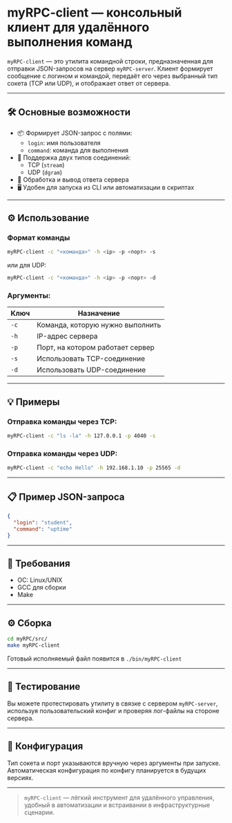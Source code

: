 # myRPC-client — консольный клиент для удалённого выполнения команд

`myRPC-client` — это утилита командной строки, предназначенная для отправки JSON-запросов на сервер `myRPC-server`. Клиент формирует сообщение с логином и командой, передаёт его через выбранный тип сокета (TCP или UDP), и отображает ответ от сервера.

---

## 🛠 Основные возможности

- 📦 Формирует JSON-запрос с полями:
  - `login`: имя пользователя
  - `command`: команда для выполнения
- 📡 Поддержка двух типов соединений:
  - TCP (`stream`)
  - UDP (`dgram`)
- 🧾 Обработка и вывод ответа сервера
- 🖥 Удобен для запуска из CLI или автоматизации в скриптах

---

## ⚙️ Использование

### Формат команды

```bash
myRPC-client -c "<команда>" -h <ip> -p <порт> -s
```

или для UDP:

```bash
myRPC-client -c "<команда>" -h <ip> -p <порт> -d
```

### Аргументы:

| Ключ     | Назначение                       |
|----------|----------------------------------|
| `-c`     | Команда, которую нужно выполнить |
| `-h`     | IP-адрес сервера                 |
| `-p`     | Порт, на котором работает сервер |
| `-s`     | Использовать TCP-соединение      |
| `-d`     | Использовать UDP-соединение      |

---

## 💡 Примеры

### Отправка команды через TCP:

```bash
myRPC-client -c "ls -la" -h 127.0.0.1 -p 4040 -s
```

### Отправка команды через UDP:

```bash
myRPC-client -c "echo Hello" -h 192.168.1.10 -p 25565 -d
```

---

## 📋 Пример JSON-запроса

```json
{
  "login": "student",
  "command": "uptime"
}
```

---

## 🔧 Требования

- ОС: Linux/UNIX
- GCC для сборки
- Make

---

## ⚙️ Сборка

```bash
cd myRPC/src/
make myRPC-client
```

Готовый исполняемый файл появится в `./bin/myRPC-client`

---

## 🧪 Тестирование

Вы можете протестировать утилиту в связке с сервером `myRPC-server`, используя пользовательский конфиг и проверяя лог-файлы на стороне сервера.

---

## 📁 Конфигурация

Тип сокета и порт указываются вручную через аргументы при запуске. Автоматическая конфигурация по конфигу планируется в будущих версиях.

---

> `myRPC-client` — лёгкий инструмент для удалённого управления, удобный в автоматизации и встраивании в инфраструктурные сценарии.
